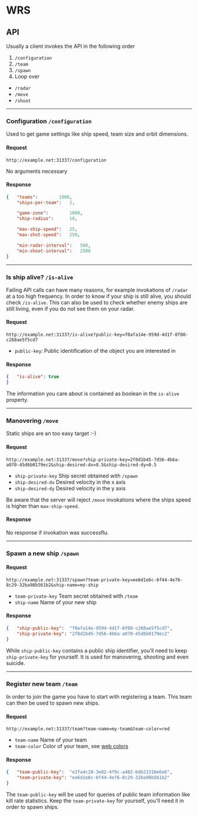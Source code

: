 WRS
===





API
---

Usually a client invokes the API in the following order

 1. `/configuration`
 2. `/team`
 3. `/spawn`
 4. Loop over
   * `/radar`
   * `/move`
   * `/shoot`


***


### Configuration `/configuration`

Used to get game settings like ship speed, team size and orbit dimensions.

#### Request

`http://example.net:31337/configuration`

No arguments necessary

#### Response

```json
{	"teams":		1000,
	"ships-per-team":	2,

	"game-zone":		1000,
	"ship-radius":		10,

	"max-ship-speed":	25,
	"max-shot-speed":	250,

	"min-radar-interval":	500,
	"min-shoot-interval":	2500
}
```


***


### Is ship alive? `/is-alive`

Failing API calls can have many reasons, for example invokations of `/radar` at
a too high frequency. In order to know if your ship is still alive, you should
check `/is-alive`. This can also be used to check whether enemy ships are still
living, even if you do not see them on your radar.

#### Request

`http://example.net:31337/is-alive?public-key=f0afa14e-959d-4d1f-8f00-c268ae5f5cd7`

 * `public-key`: Public identification of the object you are interested in

#### Response

````json
{	"is-alive":	true
}
````

The information you care about is contained as boolean in the `is-alive`
property.


***


### Manovering `/move`

Static ships are an too easy target :-)

#### Request

`http://example.net:31337/move?ship-private-key=2f0d1b45-7d56-4b6a-a070-45d6b0179ec2&ship-desired-dx=0.5&ship-desired-dy=0.5`

 * `ship-private-key` Ship secret obtained with `/spawn`
 * `ship-desired-dx` Desired velocity in the x axis
 * `ship-desired-dy` Desired velocity in the y axis

Be aware that the server will reject `/move` invokations where the ships speed
is higher than `max-ship-speed`.

#### Response

No response if invokation was successflu.


***


### Spawn a new ship `/spawn`

#### Request

`http://example.net:31337/spawn?team-private-key=ee6d1e6c-6f44-4e76-8c29-32ba98b561b2&ship-name=my-ship`

 * `team-private-key` Team secret obtained with `/team`
 * `ship-name` Name of your new ship

#### Response

````json
{	"ship-public-key":	"f0afa14e-959d-4d1f-8f00-c268ae5f5cd7",
	"ship-private-key":	"2f0d1b45-7d56-4b6a-a070-45d6b0179ec2"
}
````

While `ship-public-key` contains a public ship identifier, you'll need to keep
`ship-private-key` for yourself. It is used for manovering, shooting and even
suicide.


***


### Register new team `/team`

In order to join the game you have to start with registering a team. This team
can then be used to spawn new ships.

#### Request

`http://example.net:31337/team?team-name=my-team&team-color=red`

 * `team-name` Name of your team
 * `team-color` Color of your team, see [web colors](http://en.wikipedia.org/wiki/Web_colors)

#### Response

````json
{	"team-public-key":	"e2fa4c28-3e82-4f9c-a482-bdb21316e6e6",
	"team-private-key":	"ee6d1e6c-6f44-4e76-8c29-32ba98b561b2"
}
````

The `team-public-key` will be used for queries of public team information like
kill rate statistics. Keep the `team-private-key` for yourself, you'll need it
in order to spawn ships.




